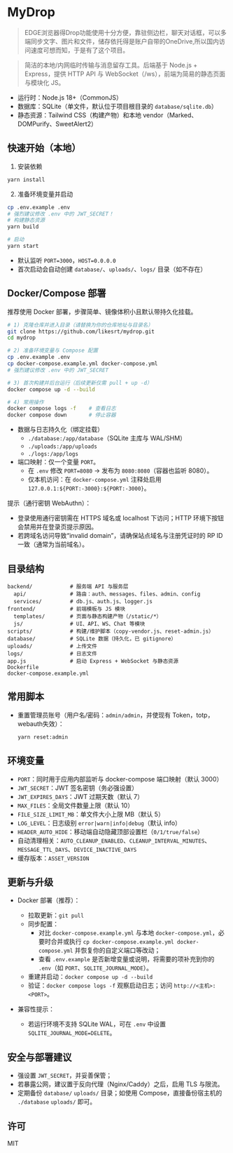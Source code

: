 # MyDrop
> EDGE浏览器得Drop功能使用十分方便，靠驻侧边栏，聊天对话框，可以多端同步文字、图片和文件，储存依托得是账户自带的OneDrive,所以国内访问速度可想而知，于是有了这个项目。

> 简洁的本地/内网临时传输与消息留存工具。后端基于 Node.js + Express，提供 HTTP API 与 WebSocket（/ws），前端为简易的静态页面与模块化 JS。

- 运行时：Node.js 18+（CommonJS）
- 数据库：SQLite（单文件，默认位于项目根目录的 `database/sqlite.db`）
- 静态资源：Tailwind CSS（构建产物）和本地 vendor（Marked、DOMPurify、SweetAlert2）

## 快速开始（本地）

1) 安装依赖

```bash
yarn install
```

2) 准备环境变量并启动

```bash
cp .env.example .env
# 强烈建议修改 .env 中的 JWT_SECRET！
# 构建静态资源
yarn build

# 启动
yarn start
```

- 默认监听 `PORT=3000`，`HOST=0.0.0.0`
- 首次启动会自动创建 `database/`、`uploads/`、`logs/` 目录（如不存在）

## Docker/Compose 部署

推荐使用 Docker 部署，步骤简单、镜像体积小且默认带持久化挂载。

```bash
# 1) 克隆仓库并进入目录（请替换为你的仓库地址与目录名）
git clone https://github.com/likesrt/mydrop.git
cd mydrop

# 2) 准备环境变量与 Compose 配置
cp .env.example .env
cp docker-compose.example.yml docker-compose.yml
# 强烈建议修改 .env 中的 JWT_SECRET

# 3) 首次构建并后台运行（后续更新仅需 pull + up -d）
docker compose up -d --build

# 4) 常用操作
docker compose logs -f    # 查看日志
docker compose down       # 停止容器
```

- 数据与日志持久化（绑定挂载）
  - `./database:/app/database`（SQLite 主库与 WAL/SHM）
  - `./uploads:/app/uploads`
  - `./logs:/app/logs`
- 端口映射：仅一个变量 `PORT`。
  - 在 `.env` 修改 `PORT=8080` → 发布为 `8080:8080`（容器也监听 8080）。
  - 仅本机访问：在 `docker-compose.yml` 注释处启用 `127.0.0.1:${PORT:-3000}:${PORT:-3000}`。

提示（通行密钥 WebAuthn）：
- 登录使用通行密钥需在 HTTPS 域名或 localhost 下访问；HTTP 环境下按钮会禁用并在登录页提示原因。
- 若跨域名访问导致“invalid domain”，请确保站点域名与注册凭证时的 RP ID 一致（通常为当前域名）。

## 目录结构

```
backend/            # 服务端 API 与服务层
  api/              # 路由：auth、messages、files、admin、config
  services/         # db.js、auth.js、logger.js
frontend/           # 前端模板与 JS 模块
  templates/        # 页面与静态构建产物（/static/*）
  js/               # UI、API、WS、Chat 等模块
scripts/            # 构建/维护脚本（copy-vendor.js、reset-admin.js）
database/           # SQLite 数据（持久化，已 gitignore）
uploads/            # 上传文件
logs/               # 日志文件
app.js              # 启动 Express + WebSocket 与静态资源
Dockerfile          
docker-compose.example.yml  
```

## 常用脚本

- 重置管理员账号（用户名/密码：`admin/admin`，并使现有 Token，totp，webauth失效）：
  ```bash
  yarn reset:admin
  ```

## 环境变量

- `PORT`：同时用于应用内部监听与 docker-compose 端口映射（默认 3000）
- `JWT_SECRET`：JWT 签名密钥（务必强设置）
- `JWT_EXPIRES_DAYS`：JWT 过期天数（默认 7）
- `MAX_FILES`：全局文件数量上限（默认 10）
- `FILE_SIZE_LIMIT_MB`：单文件大小上限 MB（默认 5）
- `LOG_LEVEL`：日志级别 `error|warn|info|debug`（默认 info）
- `HEADER_AUTO_HIDE`：移动端自动隐藏顶部设置栏（`0/1/true/false`）
- 自动清理相关：`AUTO_CLEANUP_ENABLED`、`CLEANUP_INTERVAL_MINUTES`、`MESSAGE_TTL_DAYS`、`DEVICE_INACTIVE_DAYS`
- 缓存版本：`ASSET_VERSION`

## 更新与升级

- Docker 部署（推荐）：
  - 拉取更新：`git pull`
  - 同步配置：
    - 对比 `docker-compose.example.yml` 与本地 `docker-compose.yml`，必要时合并或执行 `cp docker-compose.example.yml docker-compose.yml` 并恢复你的自定义端口等改动；
    - 查看 `.env.example` 是否新增变量或说明，将需要的项补充到你的 `.env`（如 `PORT`、`SQLITE_JOURNAL_MODE`）。
  - 重建并启动：`docker compose up -d --build`
  - 验证：`docker compose logs -f` 观察启动日志；访问 `http://<主机>:<PORT>`。

- 兼容性提示：
  - 若运行环境不支持 SQLite WAL，可在 `.env` 中设置 `SQLITE_JOURNAL_MODE=DELETE`。

## 安全与部署建议

- 强设置 `JWT_SECRET`，并妥善保管；
- 若暴露公网，建议置于反向代理（Nginx/Caddy）之后，启用 TLS 与限流。
- 定期备份 `database/` `uploads/` 目录；如使用 Compose，直接备份宿主机的 `./database`  `uploads/` 即可。

## 许可

MIT
